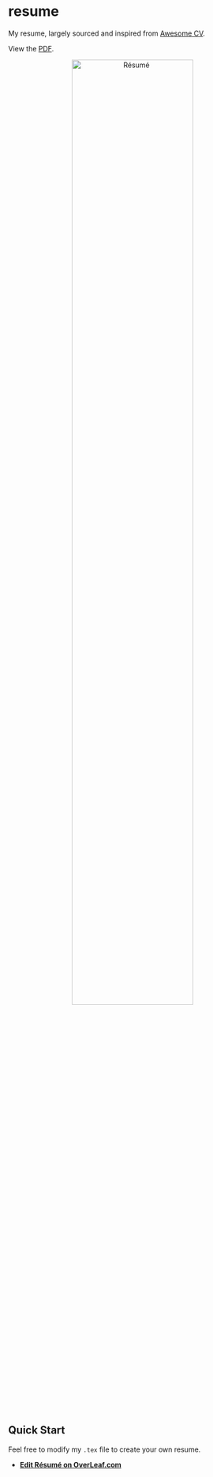 # resume
My resume, largely sourced and inspired from [Awesome CV](https://github.com/posquit0/Awesome-CV).

View the [PDF](https://raw.githubusercontent.com/classofai/resume/master/resume.pdf).

<div align="center">
  <img alt="Résumé" src="https://raw.githubusercontent.com/classofai/resume/master/resume.png" width="70%" />
</div>

## Quick Start
Feel free to modify my `.tex` file to create your own resume.

* [**Edit Résumé on OverLeaf.com**](https://www.overleaf.com/latex/templates/resume-template/ysrmnrwyrhpp)
